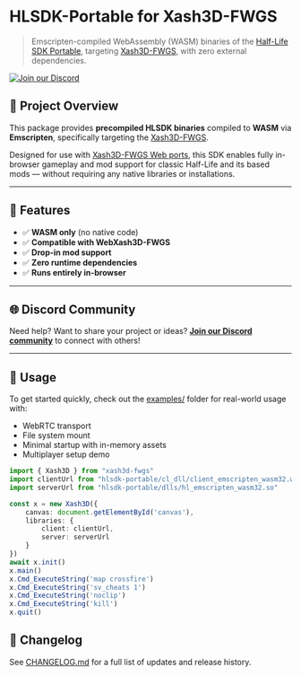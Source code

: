 # HLSDK-Portable for Xash3D-FWGS

> Emscripten-compiled WebAssembly (WASM) binaries of the [Half-Life SDK Portable](https://github.com/FWGS/hlsdk-portable), targeting [Xash3D-FWGS](https://github.com/FWGS/xash3d-fwgs), with zero external dependencies.

[![Join our Discord](https://img.shields.io/discord/1397890383605927967?color=5865F2&label=Discord&logo=discord&logoColor=white&style=for-the-badge)](https://discord.gg/cRNGjWfTDd)

## 🚀 Project Overview

This package provides **precompiled HLSDK binaries** compiled to **WASM** via **Emscripten**, specifically targeting the [Xash3D-FWGS](https://github.com/FWGS/xash3d-fwgs).

Designed for use with [Xash3D-FWGS Web ports](https://github.com/yohimik/webxash3d-fwgs), this SDK enables fully in-browser gameplay and mod support for classic Half-Life and its based mods — without requiring any native libraries or installations.

---

## 🧱 Features

- ✅ **WASM only** (no native code)
- ✅ **Compatible with WebXash3D-FWGS**
- ✅ **Drop-in mod support**
- ✅ **Zero runtime dependencies**
- ✅ **Runs entirely in-browser**

---

## 🌐 Discord Community

Need help? Want to share your project or ideas?
**[Join our Discord community](https://discord.gg/cRNGjWfTDd)** to connect with others!

---

## 🧩 Usage

To get started quickly, check out the [examples/](https://github.com/yohimik/webxash3d-fwgs/tree/main/packages/examples) folder for real-world usage with:

* WebRTC transport
* File system mount
* Minimal startup with in-memory assets
* Multiplayer setup demo

```typescript
import { Xash3D } from "xash3d-fwgs"
import clientUrl from "hlsdk-portable/cl_dll/client_emscripten_wasm32.wasm"
import serverUrl from "hlsdk-portable/dlls/hl_emscripten_wasm32.so"

const x = new Xash3D({
    canvas: document.getElementById('canvas'),
    libraries: {
        client: clientUrl,
        server: serverUrl
    }
})
await x.init()
x.main()
x.Cmd_ExecuteString('map crossfire')
x.Cmd_ExecuteString('sv_cheats 1')
x.Cmd_ExecuteString('noclip')
x.Cmd_ExecuteString('kill')
x.quit()
```

## 📝 Changelog

See [CHANGELOG.md](https://github.com/yohimik/webxash3d-fwgs/tree/main/packages/hlsdk-portable/CHANGELOG.md) for a full list of updates and release history.